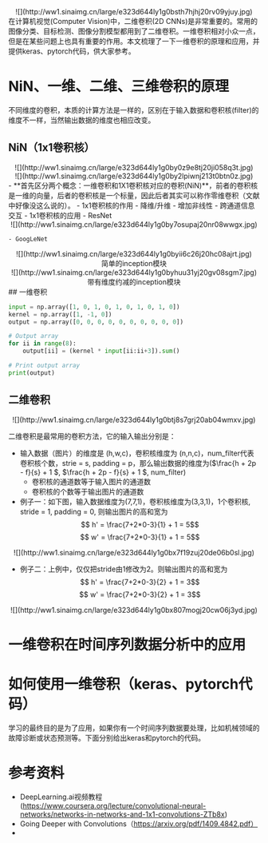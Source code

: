 <div align=center>![](http://ww1.sinaimg.cn/large/e323d644ly1g0bsth7hjhj20rv09yjuy.jpg)</div>
在计算机视觉(Computer Vision)中，二维卷积(2D CNNs)是非常重要的。常用的图像分类、目标检测、图像分割模型都用到了二维卷积。一维卷积相对小众一点，但是在某些问题上也具有重要的作用。本文梳理了一下一维卷积的原理和应用，并提供keras、pytorch代码，供大家参考。

# NiN、一维、二维、三维卷积的原理
不同维度的卷积，本质的计算方法是一样的，区别在于输入数据和卷积核(filter)的维度不一样，当然输出数据的维度也相应改变。
## NiN（1x1卷积核）
<div align=center>![](http://ww1.sinaimg.cn/large/e323d644ly1g0by0z9e8tj20ji058q3t.jpg)</div>
<div align=center>![](http://ww1.sinaimg.cn/large/e323d644ly1g0by2lpiwnj213t0btn0z.jpg)</div>
- **首先区分两个概念：一维卷积和1X1卷积核对应的卷积(NiN)**，前者的卷积核是一维的向量，后者的卷积核是一个标量，因此后者其实可以称作零维卷积（文献中好像没这么说的）。
- 1x1卷积核的作用
	- 降维/升维
	- 增加非线性
	- 跨通道信息交互
- 1x1卷积核的应用
	- ResNet
	<div align=center>![](http://ww1.sinaimg.cn/large/e323d644ly1g0by7osupaj20nr08wwgx.jpg)</div>

	- GoogLeNet
   <div align=center> ![](http://ww1.sinaimg.cn/large/e323d644ly1g0byii6c26j20hc08ajrt.jpg)</div>
    <center>简单的inception模块</center>
    <div align=center>![](http://ww1.sinaimg.cn/large/e323d644ly1g0byhuu31yj20gv08sgm7.jpg)</div>
    <center>带有维度约减的inception模块</center>
## 一维卷积

```python
input = np.array([1, 0, 1, 0, 1, 0, 1, 0, 1, 0])
kernel = np.array([1, -1, 0])
output = np.array([0, 0, 0, 0, 0, 0, 0, 0, 0, 0])

# Output array
for ii in range(8):
    output[ii] = (kernel * input[ii:ii+3]).sum()

# Print output array
print(output)
```

## 二维卷积
<div align=center>![](http://ww1.sinaimg.cn/large/e323d644ly1g0btj8s7grj20ab04wmxv.jpg)</div>

二维卷积是最常用的卷积方法，它的输入输出分别是：
- 输入数据（图片）的维度是 (h,w,c)，卷积核维度为 (n,n,c)，num_filter代表卷积核个数，strie = s, padding = p，那么输出数据的维度为($\frac{h + 2p - f}{s} + 1 $, $\frac{h + 2p - f}{s} + 1 $, num_filter)
	- 卷积核的通道数等于输入图片的通道数
	- 卷积核的个数等于输出图片的通道数
- 例子一：如下图，输入数据维度为(7,7,1)，卷积核维度为(3,3,1)，1个卷积核, stride = 1, padding = 0, 则输出图片的高和宽为
$$ h' = \frac{7+2*0-3}{1} + 1 = 5$$
$$ w' = \frac{7+2*0-3}{1} + 1 = 5$$

<div align=center>![](http://ww1.sinaimg.cn/large/e323d644ly1g0bx7f19zuj20de06b0sl.jpg)</div>

- 例子二：上例中，仅仅把stride由1修改为2。则输出图片的高和宽为
$$ h' = \frac{7+2*0-3}{2} + 1 = 3$$
$$ w' = \frac{7+2*0-3}{2} + 1 = 3$$

<div align=center>![](http://ww1.sinaimg.cn/large/e323d644ly1g0bx807mogj20cw06j3yd.jpg)</div>

# 一维卷积在时间序列数据分析中的应用

# 如何使用一维卷积（keras、pytorch代码）
学习的最终目的是为了应用，如果你有一个时间序列数据要处理，比如机械领域的故障诊断或状态预测等。下面分别给出keras和pytorch的代码。

# 参考资料
- DeepLearning.ai视频教程 (https://www.coursera.org/lecture/convolutional-neural-networks/networks-in-networks-and-1x1-convolutions-ZTb8x)
- Going Deeper with Convolutions（https://arxiv.org/pdf/1409.4842.pdf）
- 

